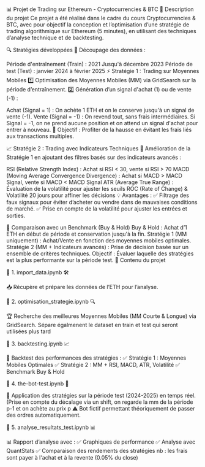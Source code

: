 📊 Projet de Trading sur Ethereum - Cryptocurrencies & BTC
📝 Description du projet
Ce projet a été réalisé dans le cadre du cours Cryptocurrencies & BTC, avec pour objectif la conception et l’optimisation d’une stratégie de trading algorithmique sur Ethereum (5 minutes), en utilisant des techniques d’analyse technique et de backtesting.

🔍 Stratégies développées
📅 Découpage des données :

Période d'entraînement (Train) : 2021 Jusqu'à décembre 2023
Période de test (Test) : janvier 2024 à février 2025
⚡ Stratégie 1 : Trading sur Moyennes Mobiles
1️⃣ Optimisation des Moyennes Mobiles (MM) via GridSearch sur la période d’entraînement.
2️⃣ Génération d’un signal d'achat (1) ou de vente (-1) :

Achat (Signal = 1) : On achète 1 ETH et on le conserve jusqu'à un signal de vente (-1).
Vente (Signal = -1) : On revend tout, sans frais intermédiaires.
Si Signal = -1, on ne prend aucune position et on attend un signal d'achat pour entrer à nouveau.
🎯 Objectif : Profiter de la hausse en évitant les frais liés aux transactions multiples.

📈 Stratégie 2 : Trading avec Indicateurs Techniques
🎯 Amélioration de la Stratégie 1 en ajoutant des filtres basés sur des indicateurs avancés :

RSI (Relative Strength Index) : Achat si RSI < 30, vente si RSI > 70
MACD (Moving Average Convergence Divergence) : Achat si MACD > MACD Signal, vente si MACD < MACD Signal
ATR (Average True Range) : Évaluation de la volatilité pour ajuster les seuils
ROC (Rate of Change) & Volatilité 20 jours pour affiner les décisions
💡 Avantages :
✅ Filtrage des faux signaux pour éviter d’acheter ou vendre dans de mauvaises conditions de marché.
✅ Prise en compte de la volatilité pour ajuster les entrées et sorties.

🔬 Comparaison avec un Benchmark (Buy & Hold)
Buy & Hold : Achat d’1 ETH en début de période et conservation jusqu'à la fin.
Stratégie 1 (MM uniquement) : Achat/Vente en fonction des moyennes mobiles optimales.
Stratégie 2 (MM + Indicateurs avancés) : Prise de décision basée sur un ensemble de critères techniques.
Objectif : Évaluer laquelle des stratégies est la plus performante sur la période test.
📂 Contenu du projet

🔹 1. import_data.ipynb 🛠️

📥 Récupère et prépare les données de l’ETH pour l’analyse.

🔹 2. optimisation_strategie.ipynb 🔍

🏆 Recherche des meilleures Moyennes Mobiles (MM Courte & Longue) via GridSearch. Sépare égalmenent le dataset en train et test qui seront utilisées plus tard

🔹 3. backtesting.ipynb 📈

🧪 Backtest des performances des stratégies :
✅ Stratégie 1 : Moyennes Mobiles Optimales
✅ Stratégie 2 : MM + RSI, MACD, ATR, Volatilité
✅ Benchmark Buy & Hold

🔹 4. the-bot-test.ipynb 🤖

🚀 Application des stratégies sur la période test (2024-2025) en temps réel. (Prise en compte du décalage via un shift, on regarde la mm de la période p-1 et on achète au prix p
⚠️ Bot fictif permettant théoriquement de passer des ordres automatiquement.

🔹 5. analyse_resultats_test.ipynb 📊

📊 Rapport d’analyse avec :
✅ Graphiques de performance
✅ Analyse avec QuantStats
✅ Comparaison des rendements des stratégies
nb : les frais sont payer à l'achat et à la revente (0.05% du close)
